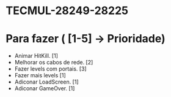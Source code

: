# TECMUL-28249-28225

# Para fazer ( [1-5] -> Prioridade)

- Animar HitKill. [1]
- Melhorar os cabos de rede. [2]
- Fazer levels com portais. [3]
- Fazer mais levels [1]
- Adiconar LoadScreen. [1]
- Adiconar GameOver. [1]
